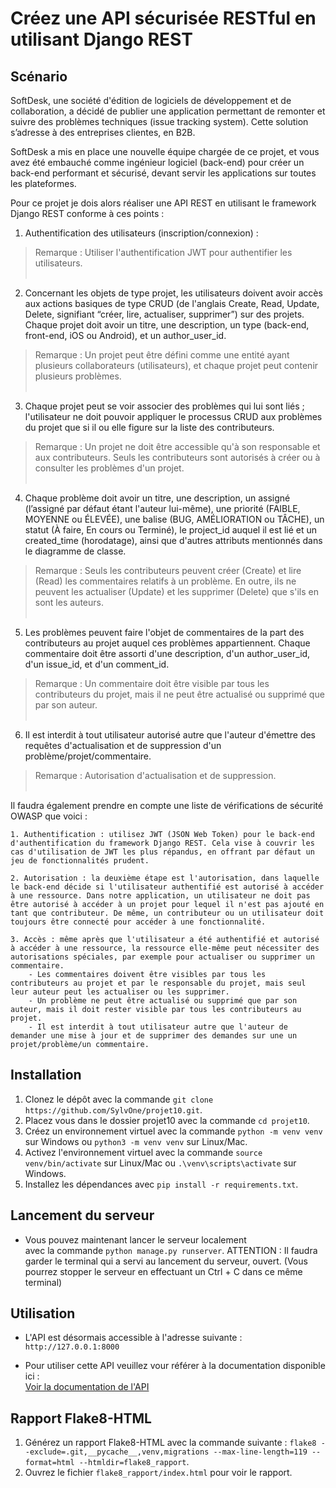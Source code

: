 # Créez une API sécurisée RESTful en utilisant Django REST

## Scénario

SoftDesk, une société d'édition de logiciels de développement et de collaboration, a décidé de publier une application permettant de remonter et suivre des problèmes techniques (issue tracking system). Cette solution s’adresse à des entreprises clientes, en B2B.

SoftDesk a mis en place une nouvelle équipe chargée de ce projet, et vous avez été embauché comme ingénieur logiciel (back-end) pour créer un back-end performant et sécurisé, devant servir les applications sur toutes les plateformes.

Pour ce projet je dois alors réaliser une API REST en utilisant le framework Django REST conforme à ces points :

1. Authentification des utilisateurs (inscription/connexion) :
> Remarque : Utiliser l'authentification JWT pour authentifier les utilisateurs.<br><br>
  
2. Concernant les objets de type projet, les utilisateurs doivent avoir accès aux actions basiques de type CRUD (de l'anglais Create, Read, Update, Delete, signifiant “créer, lire, actualiser, supprimer”) sur des projets. Chaque projet doit avoir un titre, une description, un type (back-end, front-end, iOS ou Android), et un author_user_id.
> Remarque : Un projet peut être défini comme une entité ayant plusieurs collaborateurs (utilisateurs), et chaque projet peut contenir plusieurs problèmes.<br><br>

3. Chaque projet peut se voir associer des problèmes qui lui sont liés ; l'utilisateur ne doit pouvoir appliquer le processus CRUD aux problèmes du projet que si il ou elle figure sur la liste des contributeurs.
  > Remarque : Un projet ne doit être accessible qu'à son responsable et aux contributeurs. Seuls les contributeurs sont autorisés à créer ou à consulter les problèmes d'un projet.<br><br>

4. Chaque problème doit avoir un titre, une description, un assigné (l’assigné par défaut étant l'auteur lui-même), une priorité (FAIBLE, MOYENNE ou ÉLEVÉE), une balise (BUG, AMÉLIORATION ou TÂCHE), un statut (À faire, En cours ou Terminé), le project_id auquel il est lié et un created_time (horodatage), ainsi que d'autres attributs mentionnés dans le diagramme de classe.
> Remarque : Seuls les contributeurs peuvent créer (Create) et lire (Read) les commentaires relatifs à un problème. En outre, ils ne peuvent les actualiser (Update) et les supprimer (Delete) que s'ils en sont les auteurs.<br><br>

5. Les problèmes peuvent faire l'objet de commentaires de la part des contributeurs au projet auquel ces problèmes appartiennent. Chaque commentaire doit être assorti d'une description, d'un author_user_id, d'un issue_id, et d'un comment_id.
> Remarque : Un commentaire doit être visible par tous les contributeurs du projet, mais il ne peut être actualisé ou supprimé que par son auteur.<br><br>

6. Il est interdit à tout utilisateur autorisé autre que l'auteur d'émettre des requêtes d'actualisation et de suppression d'un problème/projet/commentaire.
> Remarque : Autorisation d'actualisation et de suppression.<br><br>

Il faudra également prendre en compte une liste de vérifications de sécurité OWASP que voici :

    1. Authentification : utilisez JWT (JSON Web Token) pour le back-end d'authentification du framework Django REST. Cela vise à couvrir les cas d'utilisation de JWT les plus répandus, en offrant par défaut un jeu de fonctionnalités prudent.
   
    2. Autorisation : la deuxième étape est l'autorisation, dans laquelle le back-end décide si l'utilisateur authentifié est autorisé à accéder à une ressource. Dans notre application, un utilisateur ne doit pas être autorisé à accéder à un projet pour lequel il n'est pas ajouté en tant que contributeur. De même, un contributeur ou un utilisateur doit toujours être connecté pour accéder à une fonctionnalité.
   
    3. Accès : même après que l'utilisateur a été authentifié et autorisé à accéder à une ressource, la ressource elle-même peut nécessiter des autorisations spéciales, par exemple pour actualiser ou supprimer un commentaire.
        - Les commentaires doivent être visibles par tous les contributeurs au projet et par le responsable du projet, mais seul leur auteur peut les actualiser ou les supprimer.
        - Un problème ne peut être actualisé ou supprimé que par son auteur, mais il doit rester visible par tous les contributeurs au projet.
        - Il est interdit à tout utilisateur autre que l'auteur de demander une mise à jour et de supprimer des demandes sur une un projet/problème/un commentaire. 

## Installation

1. Clonez le dépôt avec la commande `git clone https://github.com/SylvOne/projet10.git`.
2. Placez vous dans le dossier projet10 avec la commande `cd projet10`.
3. Créez un environnement virtuel avec la commande `python -m venv venv` sur Windows ou `python3 -m venv venv` sur Linux/Mac.
4. Activez l'environnement virtuel avec la commande `source venv/bin/activate` sur Linux/Mac ou `.\venv\scripts\activate` sur Windows.
5. Installez les dépendances avec `pip install -r requirements.txt`.

## Lancement du serveur

- Vous pouvez maintenant lancer le serveur localement<br>
avec la commande `python manage.py runserver`.
  ATTENTION : Il faudra garder le terminal qui a servi au lancement du serveur, ouvert.
  (Vous pourrez stopper le serveur en effectuant un Ctrl + C dans ce même terminal)

## Utilisation

- L'API est désormais accessible à l'adresse suivante : `http://127.0.0.1:8000`
  
- Pour utiliser cette API veuillez vour référer à la documentation disponible ici :<br>
  [Voir la documentation de l'API](https://documenter.getpostman.com/view/17650939/2s93sZ8F2h#5ca65989-4f0e-4cb0-bf73-9433af48f6e4)
  
## Rapport Flake8-HTML

1. Générez un rapport Flake8-HTML avec la commande suivante :
`flake8 --exclude=.git,__pycache__,venv,migrations --max-line-length=119 --format=html --htmldir=flake8_rapport`.
2. Ouvrez le fichier `flake8_rapport/index.html` pour voir le rapport.
